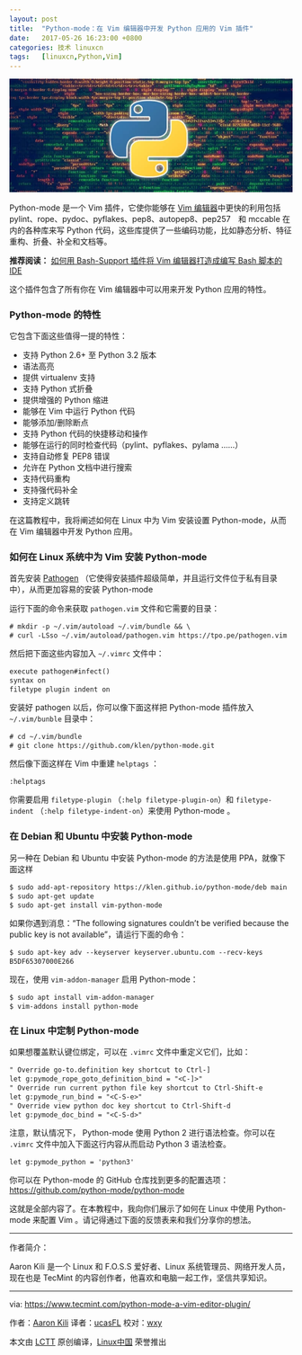 ```yaml
---
layout: post
title:	"Python-mode：在 Vim 编辑器中开发 Python 应用的 Vim 插件"
date:	2017-05-26 16:23:00 +0800 
categories:	技术 linuxcn 
tags:	[linuxcn,Python,Vim]
---
```



![](/Asserts/Images/album/201705/26/162307dc49my9gwrzl1ivv.jpg)


Python-mode 是一个 Vim 插件，它使你能够在 [Vim 编辑器](https://www.tecmint.com/vi-editor-usage/)中更快的利用包括 pylint、rope、pydoc、pyflakes、pep8、autopep8、pep257　和 mccable 在内的各种库来写 Python 代码，这些库提供了一些编码功能，比如静态分析、特征重构、折叠、补全和文档等。


**推荐阅读：** [如何用 Bash-Support 插件将 Vim 编辑器打造成编写 Bash 脚本的 IDE](/article-8467-1.html)


这个插件包含了所有你在 Vim 编辑器中可以用来开发 Python 应用的特性。


### Python-mode 的特性


它包含下面这些值得一提的特性：


* 支持 Python 2.6+ 至 Python 3.2 版本
* 语法高亮
* 提供 virtualenv 支持
* 支持 Python 式折叠
* 提供增强的 Python 缩进
* 能够在 Vim 中运行 Python 代码
* 能够添加/删除断点
* 支持 Python 代码的快捷移动和操作
* 能够在运行的同时检查代码（pylint、pyflakes、pylama ……）
* 支持自动修复 PEP8 错误
* 允许在 Python 文档中进行搜索
* 支持代码重构
* 支持强代码补全
* 支持定义跳转


在这篇教程中，我将阐述如何在 Linux 中为 Vim 安装设置 Python-mode，从而在 Vim 编辑器中开发 Python 应用。


### 如何在 Linux 系统中为 Vim 安装 Python-mode


首先安装 [Pathogen](https://github.com/tpope/vim-pathogen) （它使得安装插件超级简单，并且运行文件位于私有目录中），从而更加容易的安装 Python-mode


运行下面的命令来获取 `pathogen.vim` 文件和它需要的目录：



```
# mkdir -p ~/.vim/autoload ~/.vim/bundle && \
# curl -LSso ~/.vim/autoload/pathogen.vim https://tpo.pe/pathogen.vim

```

然后把下面这些内容加入 `~/.vimrc` 文件中：



```
execute pathogen#infect()
syntax on
filetype plugin indent on

```

安装好 pathogen 以后，你可以像下面这样把 Python-mode 插件放入 `~/.vim/bunble` 目录中：



```
# cd ~/.vim/bundle 
# git clone https://github.com/klen/python-mode.git

```

然后像下面这样在 Vim 中重建 `helptags` ：



```
:helptags

```

你需要启用 `filetype-plugin` （`:help filetype-plugin-on`）和 `filetype-indent` （`:help filetype-indent-on`）来使用 Python-mode 。


### 在 Debian 和 Ubuntu 中安装 Python-mode


另一种在 Debian 和 Ubuntu 中安装 Python-mode 的方法是使用 PPA，就像下面这样



```
$ sudo add-apt-repository https://klen.github.io/python-mode/deb main
$ sudo apt-get update
$ sudo apt-get install vim-python-mode

```

如果你遇到消息：“The following signatures couldn’t be verified because the public key is not available”，请运行下面的命令：



```
$ sudo apt-key adv --keyserver keyserver.ubuntu.com --recv-keys B5DF65307000E266

```

现在，使用 `vim-addon-manager` 启用 Python-mode：



```
$ sudo apt install vim-addon-manager
$ vim-addons install python-mode

```

### 在 Linux 中定制 Python-mode


如果想覆盖默认键位绑定，可以在 `.vimrc` 文件中重定义它们，比如：



```
" Override go-to.definition key shortcut to Ctrl-]
let g:pymode_rope_goto_definition_bind = "<C-]>"
" Override run current python file key shortcut to Ctrl-Shift-e
let g:pymode_run_bind = "<C-S-e>"
" Override view python doc key shortcut to Ctrl-Shift-d
let g:pymode_doc_bind = "<C-S-d>"

```

注意，默认情况下， Python-mode 使用 Python 2 进行语法检查。你可以在 `.vimrc` 文件中加入下面这行内容从而启动 Python 3 语法检查。



```
let g:pymode_python = 'python3'

```

你可以在 Python-mode 的 GitHub 仓库找到更多的配置选项： <https://github.com/python-mode/python-mode>


这就是全部内容了。在本教程中，我向你们展示了如何在 Linux 中使用 Python-mode 来配置 Vim 。请记得通过下面的反馈表来和我们分享你的想法。




---


作者简介：


Aaron Kili 是一个 Linux 和 F.O.S.S 爱好者、Linux 系统管理员、网络开发人员，现在也是 TecMint 的内容创作者，他喜欢和电脑一起工作，坚信共享知识。




---


via: <https://www.tecmint.com/python-mode-a-vim-editor-plugin/>


作者：[Aaron Kili](https://www.tecmint.com/author/aaronkili/) 译者：[ucasFL](https://github.com/ucasFL) 校对：[wxy](https://github.com/wxy)


本文由 [LCTT](https://github.com/LCTT/TranslateProject) 原创编译，[Linux中国](https://linux.cn/) 荣誉推出
